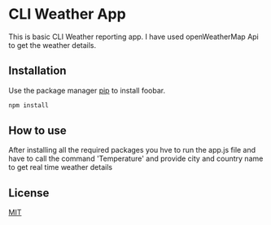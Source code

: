 # CLI Weather App

This is basic CLI Weather reporting app.
I have used openWeatherMap Api to get the weather details.

## Installation

Use the package manager [pip](https://pip.pypa.io/en/stable/) to install foobar.

```bash
npm install
```

## How to use

After installing all the required packages you hve to run the app.js file and have to call the command 'Temperature' and provide city and country name to get real time weather details

## License

[MIT](https://choosealicense.com/licenses/mit/)
